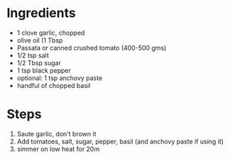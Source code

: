 # Ingredients

- 1 clove garlic, chopped
- olive oil (1 Tbsp
- Passata or canned crushed tomato (400-500 gms)
- 1/2 tsp salt
- 1/2 Tbsp sugar
- 1 tsp black pepper
- optional: 1 tsp anchovy paste
- handful of chopped basil

# Steps

1. Saute garlic, don't brown it
1. Add tomatoes, salt, sugar, pepper, basil (and anchovy paste if using it)
1. simmer on low heat for 20m
